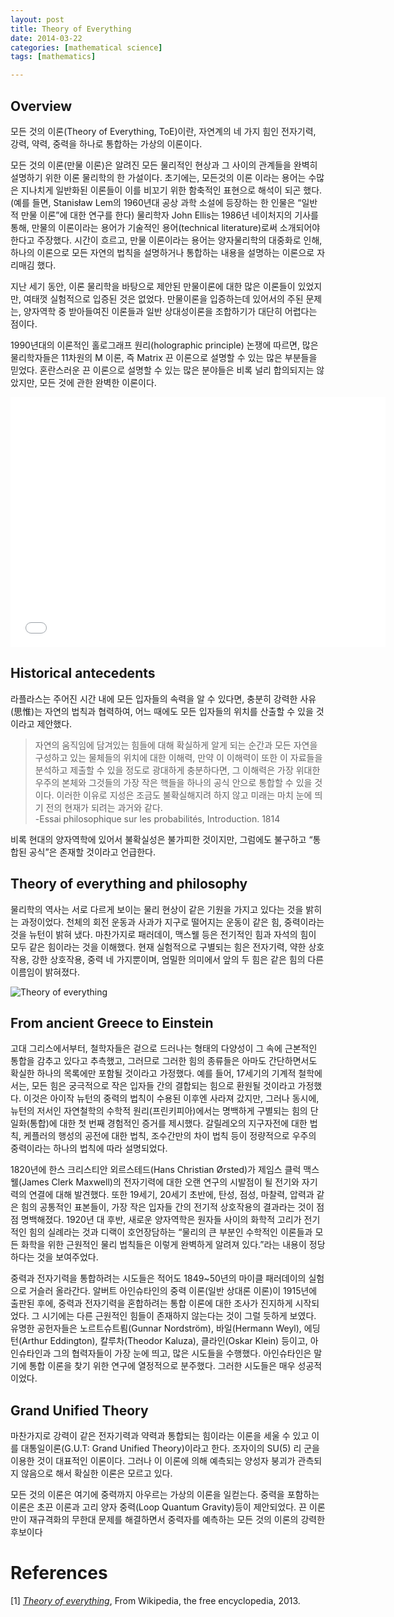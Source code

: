 ```yaml
---
layout: post
title: Theory of Everything
date: 2014-03-22
categories: [mathematical science]
tags: [mathematics]

---
```


Overview
---

모든 것의 이론(Theory of Everything, ToE)이란, 자연계의 네 가지 힘인 전자기력, 강력, 약력, 중력을 하나로 통합하는 가상의 이론이다.

모든 것의 이론(만물 이론)은 알려진 모든 물리적인 현상과 그 사이의 관계들을 완벽히 설명하기 위한 이론 물리학의 한 가설이다. 초기에는, 모든것의 이론 이라는 용어는 수많은 지나치게 일반화된 이론들이 이를 비꼬기 위한 함축적인 표현으로 해석이 되곤 했다. (예를 들면, Stanisław Lem의 1960년대 공상 과학 소설에 등장하는 한 인물은 “일반적 만물 이론”에 대한 연구를 한다) 물리학자 John Ellis는 1986년 네이처지의 기사를 통해, 만물의 이론이라는 용어가 기술적인 용어(technical literature)로써 소개되어야 한다고 주장했다. 시간이 흐르고, 만물 이론이라는 용어는 양자물리학의 대중화로 인해, 하나의 이론으로 모든 자연의 법칙을 설명하거나 통합하는 내용을 설명하는 이론으로 자리매김 했다.

지난 세기 동안, 이론 물리학을 바탕으로 제안된 만물이론에 대한 많은 이론들이 있었지만, 여태껏 실험적으로 입증된 것은 없었다. 만물이론을 입증하는데 있어서의 주된 문제는, 양자역학 중 받아들여진 이론들과 일반 상대성이론을 조합하기가 대단히 어렵다는 점이다.

1990년대의 이론적인 홀로그래프 원리(holographic principle) 논쟁에 따르면, 많은 물리학자들은 11차원의 M 이론, 즉 Matrix 끈 이론으로 설명할 수 있는 많은 부분들을 믿었다. 혼란스러운 끈 이론으로 설명할 수 있는 많은 분야들은 비록 널리 합의되지는 않았지만, 모든 것에 관한 완벽한 이론이다.

<iframe width="600" height="400" src="//www.youtube.com/embed/dbh5l0b2-0o" frameborder="0" allowfullscreen></iframe>

Historical antecedents
---
라플라스는 주어진 시간 내에 모든 입자들의 속력을 알 수 있다면, 충분히 강력한 사유(思惟)는 자연의 법칙과 협력하여, 어느 때에도 모든 입자들의 위치를 산출할 수 있을 것이라고 제안했다.

> 자연의 움직임에 담겨있는 힘들에 대해 확실하게 알게 되는 순간과 모든 자연을 구성하고 있는 물체들의 위치에 대한 이해력, 만약 이 이해력이 또한 이 자료들을 분석하고 제출할 수 있을 정도로 광대하게 충분하다면, 그 이해력은 가장 위대한 우주의 본체와 그것들의 가장 작은 핵들을 하나의 공식 안으로 통합할 수 있을 것이다. 이러한 이유로 지성은 조금도 불확실해지려 하지 않고 미래는 마치 눈에 띄기 전의 현재가 되려는 과거와 같다.  
-Essai philosophique sur les probabilités, Introduction. 1814

비록 현대의 양자역학에 있어서 불확실성은 불가피한 것이지만, 그럼에도 불구하고 “통합된 공식”은 존재할 것이라고 언급한다.

Theory of everything and philosophy
---

물리학의 역사는 서로 다르게 보이는 물리 현상이 같은 기원을 가지고 있다는 것을 밝히는 과정이었다. 천체의 회전 운동과 사과가 지구로 떨어지는 운동이 같은 힘, 중력이라는 것을 뉴턴이 밝혀 냈다. 마찬가지로 패러데이, 맥스웰 등은 전기적인 힘과 자석의 힘이 모두 같은 힘이라는 것을 이해했다. 현재 실험적으로 구별되는 힘은 전자기력, 약한 상호작용, 강한 상호작용, 중력 네 가지뿐이며, 엄밀한 의미에서 앞의 두 힘은 같은 힘의 다른 이름임이 밝혀졌다.

![Theory of everything](http://sungsoo.github.com/images/theory-of-everything.png)

From ancient Greece to Einstein
---
고대 그리스에서부터, 철학자들은 겉으로 드러나는 형태의 다양성이 그 속에 근본적인 통합을 감추고 있다고 추측했고, 그러므로 그러한 힘의 종류들은 아마도 간단하면서도 확실한 하나의 목록에만 포함될 것이라고 가정했다. 예를 들어, 17세기의 기계적 철학에서는, 모든 힘은 궁극적으로 작은 입자들 간의 결합되는 힘으로 환원될 것이라고 가정했다. 이것은 아이작 뉴턴의 중력의 법칙이 수용된 이후엔 사라져 갔지만, 그러나 동시에, 뉴턴의 저서인 자연철학의 수학적 원리(프린키피아)에서는 명백하게 구별되는 힘의 단일화(통합)에 대한 첫 번째 경험적인 증거를 제시했다. 갈릴레오의 지구자전에 대한 법칙, 케플러의 행성의 공전에 대한 법칙, 조수간만의 차이 법칙 등이 정량적으로 우주의 중력이라는 하나의 법칙에 따라 설명되었다.

1820년에 한스 크리스티안 외르스테드(Hans Christian Ørsted)가 제임스 클럭 맥스웰(James Clerk Maxwell)의 전자기력에 대한 오랜 연구의 시발점이 될 전기와 자기력의 연결에 대해 발견했다. 또한 19세기, 20세기 초반에, 탄성, 점성, 마찰력, 압력과 같은 힘의 공통적인 표본들이, 가장 작은 입자들 간의 전기적 상호작용의 결과라는 것이 점점 명백해졌다. 1920년 대 후반, 새로운 양자역학은 원자들 사이의 화학적 고리가 전기적인 힘의 실례라는 것과 디랙이 호언장담하는 “물리의 큰 부분인 수학적인 이론들과 모든 화학을 위한 근원적인 물리 법칙들은 이렇게 완벽하게 알려져 있다.”라는 내용이 정당하다는 것을 보여주었다.

중력과 전자기력을 통합하려는 시도들은 적어도 1849~50년의 마이클 패러데이의 실험으로 거슬러 올라간다. 알버트 아인슈타인의 중력 이론(일반 상대론 이론)이 1915년에 출판된 후에, 중력과 전자기력을 혼합하려는 통합 이론에 대한 조사가 진지하게 시작되었다. 그 시기에는 다른 근원적인 힘들이 존재하지 않는다는 것이 그럴 듯하게 보였다. 유명한 공헌자들은 노르트슈트룀(Gunnar Nordström), 바일(Hermann Weyl), 에딩턴(Arthur Eddington), 칼루차(Theodor Kaluza), 클라인(Oskar Klein) 등이고, 아인슈타인과 그의 협력자들이 가장 눈에 띄고, 많은 시도들을 수행했다. 아인슈타인은 말기에 통합 이론을 찾기 위한 연구에 열정적으로 분주했다. 그러한 시도들은 매우 성공적이었다.

Grand Unified Theory
---
마찬가지로 강력이 같은 전자기력과 약력과 통합되는 힘이라는 이론을 세울 수 있고 이를 대통일이론(G.U.T: Grand Unified Theory)이라고 한다. 조자이의 SU(5) 리 군을 이용한 것이 대표적인 이론이다. 그러나 이 이론에 의해 예측되는 양성자 붕괴가 관측되지 않음으로 해서 확실한 이론은 모르고 있다.

모든 것의 이론은 여기에 중력까지 아우르는 가상의 이론을 일컫는다. 중력을 포함하는 이론은 초끈 이론과 고리 양자 중력(Loop Quantum Gravity)등이 제안되었다. 끈 이론만이 재규격화의 무한대 문제를 해결하면서 중력자를 예측하는 모든 것의 이론의 강력한 후보이다

# References
[1] [*Theory of everything*](http://en.wikipedia.org/wiki/Theory_of_everything), From Wikipedia, the free encyclopedia, 2013.